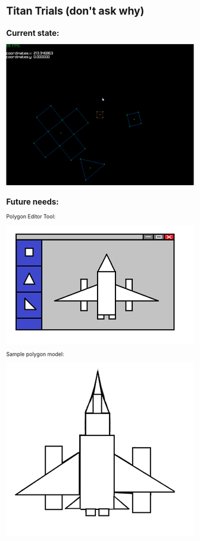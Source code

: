 # Titan Trials (don't ask why)

## Current state:

![Current State](./Titan%20Trials/docs/current_state.gif)
## Future needs:

Polygon Editor Tool:

![Polygon Editor Tool](./Titan%20Trials/docs/polygon_editor.png)

Sample polygon model:

![Sample Polygon Model](./Titan%20Trials/docs/sample_polygon_airplane.png)
